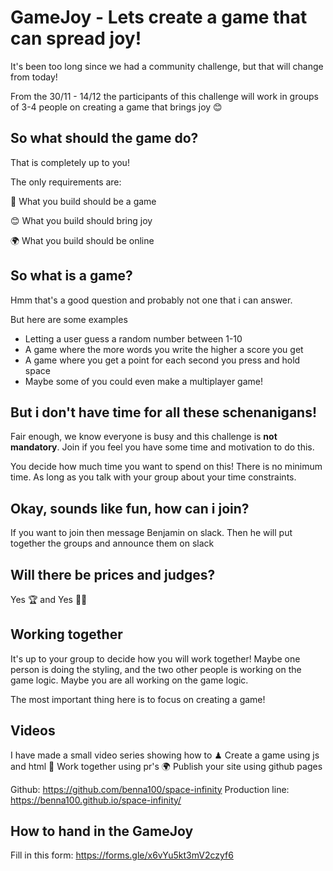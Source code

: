 # GameJoy - Lets create a game that can spread joy!

It's been too long since we had a community challenge, but that will change from today!

From the 30/11 - 14/12 the participants of this challenge will work in groups of 3-4 people on creating a game that brings joy 😊

## So what should the game do?

That is completely up to you! 

The only requirements are:

📱 What you build should be a game 

😊 What you build should bring joy

🌍 What you build should be online


## So what is a game? 

Hmm that's a good question and probably not one that i can answer.

But here are some examples
- Letting a user guess a random number between 1-10
- A game where the more words you write the higher a score you get
- A game where you get a point for each second you press and hold space
- Maybe some of you could even make a multiplayer game!

## But i don't have time for all these schenanigans!

Fair enough, we know everyone is busy and this challenge is **not mandatory**. Join if you feel you have some time and motivation to do this.

You decide how much time you want to spend on this! There is no minimum time. As long as you talk with your group about your time constraints.

## Okay, sounds like fun, how can i join?

If you want to join then message Benjamin on slack. Then he will put together the groups and announce them on slack

## Will there be prices and judges?

Yes 🏆 and Yes 👩‍⚖️

## Working together

It's up to your group to decide how you will work together! Maybe one person is doing the styling, and the two other people is working on the game logic. Maybe you are all working on the game logic. 

The most important thing here is to focus on creating a game!

## Videos

I have made a small video series showing how to
♟ Create a game using js and html
🤼 Work together using pr's
🌍 Publish your site using github pages

Github: https://github.com/benna100/space-infinity
Production line: https://benna100.github.io/space-infinity/

## How to hand in the GameJoy

Fill in this form: https://forms.gle/x6vYu5kt3mV2czyf6

